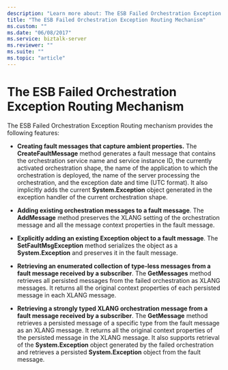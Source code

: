 ```yaml
---
description: "Learn more about: The ESB Failed Orchestration Exception Routing Mechanism"
title: "The ESB Failed Orchestration Exception Routing Mechanism"
ms.custom: ""
ms.date: "06/08/2017"
ms.service: biztalk-server
ms.reviewer: ""
ms.suite: ""
ms.topic: "article"
---
```

# The ESB Failed Orchestration Exception Routing Mechanism
The ESB Failed Orchestration Exception Routing mechanism provides the following features:  
  
-   **Creating fault messages that capture ambient properties.** The **CreateFaultMessage** method generates a fault message that contains the orchestration service name and service instance ID, the currently activated orchestration shape, the name of the application to which the orchestration is deployed, the name of the server processing the orchestration, and the exception date and time (UTC format). It also implicitly adds the current **System.Exception** object generated in the exception handler of the current orchestration shape.  
  
-   **Adding existing orchestration messages to a fault message**. The **AddMessage** method preserves the XLANG setting of the orchestration message and all the message context properties in the fault message.  
  
-   **Explicitly adding an existing Exception object to a fault message**. The **SetFaultMsgException** method serializes the object as a **System.Exception** and preserves it in the fault message.  
  
-   **Retrieving an enumerated collection of type-less messages from a fault message received by a subscriber**. The **GetMessages** method retrieves all persisted messages from the failed orchestration as XLANG messages. It returns all the original context properties of each persisted message in each XLANG message.  
  
-   **Retrieving a strongly typed XLANG orchestration message from a fault message received by a subscriber**. The **GetMessage** method retrieves a persisted message of a specific type from the fault message as an XLANG message. It returns all the original context properties of the persisted message in the XLANG message. It also supports retrieval of the **System.Exception** object generated by the failed orchestration and retrieves a persisted **System.Exception** object from the fault message.
